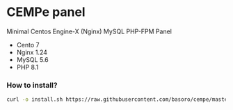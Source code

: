 # CEMPe panel
Minimal Centos Engine-X (Nginx) MySQL PHP-FPM Panel
- Cento 7
- Nginx 1.24
- MySQL 5.6
- PHP 8.1

### How to install?

```bash
curl -o install.sh https://raw.githubusercontent.com/basoro/cempe/master/scripts/install.sh && sh install
````
